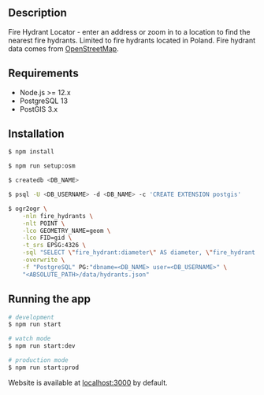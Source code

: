## Description

Fire Hydrant Locator - enter an address or zoom in to a location to find the nearest fire hydrants. Limited to fire hydrants located in Poland.
Fire hydrant data comes from [OpenStreetMap](https://www.openstreetmap.org/).

## Requirements

- Node.js >= 12.x
- PostgreSQL 13
- PostGIS 3.x

## Installation

```bash
$ npm install
```

```bash
$ npm run setup:osm
```

```bash
$ createdb <DB_NAME>
```

```bash
$ psql -U <DB_USERNAME> -d <DB_NAME> -c 'CREATE EXTENSION postgis'
```

```bash
$ ogr2ogr \
    -nln fire_hydrants \
    -nlt POINT \
    -lco GEOMETRY_NAME=geom \
    -lco FID=gid \
    -t_srs EPSG:4326 \
    -sql "SELECT \"fire_hydrant:diameter\" AS diameter, \"fire_hydrant:position\" AS position, \"fire_hydrant:type\" AS type from hydrants" \
    -overwrite \
    -f "PostgreSQL" PG:"dbname=<DB_NAME> user=<DB_USERNAME>" \
    "<ABSOLUTE_PATH>/data/hydrants.json"
```

## Running the app

```bash
# development
$ npm run start

# watch mode
$ npm run start:dev

# production mode
$ npm run start:prod
```

Website is available at [localhost:3000](http://localhost:3000) by default.
